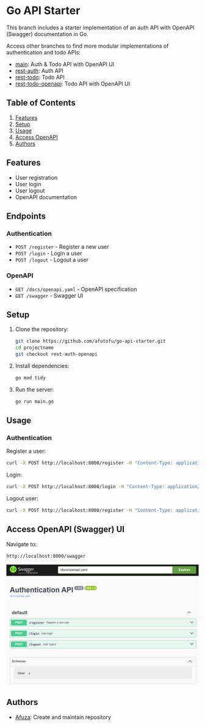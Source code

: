 # Go API Starter

This branch includes a starter implementation of an auth API with OpenAPI (Swagger) documentation in Go.

Access other branches to find more modular implementations of authentication and todo APIs:

- [main](https://github.com/afutofu/go-api-starter): Auth & Todo API with OpenAPI UI
- [rest-auth](https://github.com/afutofu/go-api-starter/tree/rest-auth): Auth API
- [rest-todo](https://github.com/afutofu/go-api-starter/tree/rest-todo): Todo API
- [rest-todo-openapi](https://github.com/afutofu/go-api-starter/tree/rest-todo-openapi): Todo API with OpenAPI UI

## Table of Contents

1. [Features](#features)
2. [Setup](#setup)
3. [Usage](#usage)
4. [Access OpenAPI](#access-openapi-swagger-ui)
5. [Authors](#authors)

## Features

- User registration
- User login
- User logout
- OpenAPI documentation

## Endpoints

### Authentication

- `POST /register` - Register a new user
- `POST /login` - Login a user
- `POST /logout` - Logout a user

### OpenAPI

- `GET /docs/openapi.yaml` - OpenAPI specification
- `GET /swagger` - Swagger UI

## Setup

1. Clone the repository:

   ```bash
   git clone https://github.com/afutofu/go-api-starter.git
   cd projectname
   git checkout rest-auth-openapi
   ```

2. Install dependencies:

   ```bash
   go mod tidy
   ```

3. Run the server:
   ```bash
   go run main.go
   ```

## Usage

### Authentication

Register a user:

```bash
curl -X POST http://localhost:8000/register -H "Content-Type: application/json" -d '{"username":"testuser", "password":"password123"}'
```

Login:

```bash
curl -X POST http://localhost:8000/login -H "Content-Type: application/json" -d '{"username":"testuser", "password":"password123"}'

```

Logout user:

```bash
curl -X POST http://localhost:8000/register -H "Content-Type: application/json" -d '{"username":"testuser", "password":"password123"}'
```

## Access OpenAPI (Swagger) UI

Navigate to:

```bash
http://localhost:8000/swagger
```

![OpenAPI (Swagger) UI](openapi-image.png)

## Authors

- [Afuza](https://github.com/afutofu): Create and maintain repository
